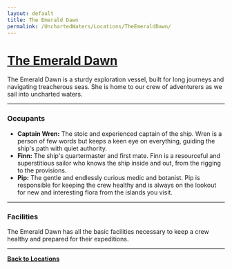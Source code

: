 ```yaml
---
layout: default
title: The Emerald Dawn
permalink: /UnchartedWaters/Locations/TheEmeraldDawn/
---
```

# [The Emerald Dawn](#the-emerald-dawn)
The Emerald Dawn is a sturdy exploration vessel, built for long journeys and navigating treacherous seas. She is home to our crew of adventurers as we sail into uncharted waters.

---
### Occupants

- **Captain Wren:** The stoic and experienced captain of the ship. Wren is a person of few words but keeps a keen eye on everything, guiding the ship's path with quiet authority.
- **Finn:** The ship's quartermaster and first mate. Finn is a resourceful and superstitious sailor who knows the ship inside and out, from the rigging to the provisions.
- **Pip:** The gentle and endlessly curious medic and botanist. Pip is responsible for keeping the crew healthy and is always on the lookout for new and interesting flora from the islands you visit.

---
### Facilities

The Emerald Dawn has all the basic facilities necessary to keep a crew healthy and prepared for their expeditions.

---

**[Back to Locations]({{site.baseurl}}/UnchartedWaters/Locations/#locations)**

